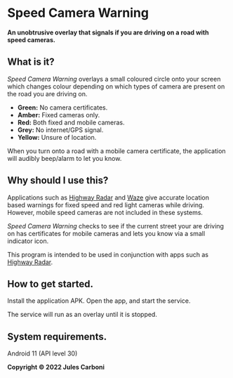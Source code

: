 # Speed Camera Warning

**An unobtrusive overlay that signals if you are driving on a road with speed cameras.**

## What is it?

*Speed Camera Warning* overlays a small coloured circle onto your screen which changes colour depending on which types of camera are present on the road you are driving on.
- **Green:** No camera certificates.
- **Amber:** Fixed cameras only.
- **Red:** Both fixed and mobile cameras.
- **Grey:** No internet/GPS signal.
- **Yellow:** Unsure of location.

When you turn onto a road with a mobile camera certificate, the application will audibly beep/alarm to let you know.

## Why should I use this?

Applications such as [Highway Radar](https://highwayradar.com/ "Highway Radar") and [Waze](https://www.waze.com/ "Waze") give accurate location based warnings for fixed speed and red light cameras while driving.
However, mobile speed cameras are not included in these systems.

*Speed Camera Warning* checks to see if the current street your are driving on has certificates for mobile cameras and lets you know via a small indicator icon.

This program is intended to be used in conjunction with apps such as [Highway Radar](https://highwayradar.com/ "Highway Radar").

## How to get started.

Install the application APK.
Open the app, and start the service.

The service will run as an overlay until it is stopped.

## System requirements.

Android 11 (API level 30)

**Copyright © 2022 Jules Carboni**

